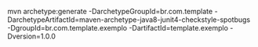 mvn archetype:generate -DarchetypeGroupId=br.com.template -DarchetypeArtifactId=maven-archetype-java8-junit4-checkstyle-spotbugs -DgroupId=br.com.template.exemplo -DartifactId=template.exemplo -Dversion=1.0.0
